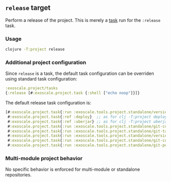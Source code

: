 ## `release` target

Perform a release of the project. This is merely a [task](../task.md) run
for the `:release` task.

### Usage

```bash
clojure -T:project release
```

### Additional project configuration

Since `release` is a task, the default task configuration can be overriden
using standard task configuration:


``` clojure
:exoscale.project/tasks
{:release [#:exoscale.project.task {:shell ["echo noop"]}]}
```

The default release task configuration is:

``` clojure
[#:exoscale.project.task{:run :exoscale.tools.project.standalone/version-remove-snapshot}
 #:exoscale.project.task{:ref :deploy}  ;; as for clj -T:project deploy
 #:exoscale.project.task{:ref :uberjar} ;; as for clj -T:project uberjar
 #:exoscale.project.task{:run :exoscale.tools.project.standalone/git-commit-version}
 #:exoscale.project.task{:run :exoscale.tools.project.standalone/git-tag-version}
 #:exoscale.project.task{:run :exoscale.tools.project.standalone/version-bump-and-snapshot}
 #:exoscale.project.task{:run :exoscale.tools.project.standalone/git-commit-version}
 #:exoscale.project.task{:run :exoscale.tools.project.standalone/git-push}]
```

### Multi-module project behavior

No specific behavior is enforced for multi-module or standalone repositories.
